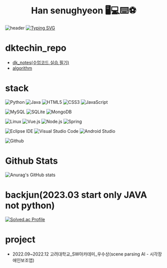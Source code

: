 # <div align="center">Han senughyeon 🖥️💻⌨️⚽ <div>
![header](https://capsule-render.vercel.app/api?type=Rounded&color=FFCC00&height=120&section=header&text=dk_Loopy&fontSize=80)
[![Typing SVG](https://readme-typing-svg.demolab.com?font=Delicious+Handrawn&size=30&duration=3000&pause=1000&color=4E98F7B6&center=true&vCenter=true&multiline=true&repeat=true&width=800&height=120&lines=Don't+worry+if+it+doesn't+work+right+;IF+everything+did%2C+you'd+be+out+of+a+job)](https://git.io/typing-svg)
# dktechin_repo
- [dk_notes(수업코드,실습,필기)](https://github.com/hanseunghyeon1/dk_notes)
- [algorithm](https://github.com/hanseunghyeon1/algorithm)
  
# stack
![Python](https://img.shields.io/badge/Python-3776AB.svg?&style=for-the-badge&logo=Python&logoColor=white)
![Java](https://img.shields.io/badge/Java-007396.svg?&style=for-the-badge&logo=OpenJDK&logoColor=white)
![HTML5](https://img.shields.io/badge/HTML5-E34F26.svg?&style=for-the-badge&logo=HTML5&logoColor=white)
![CSS3](https://img.shields.io/badge/CSS3-1572B6.svg?&style=for-the-badge&logo=CSS3&logoColor=white)
![JavaScript](https://img.shields.io/badge/JavaScript-F7DF1E.svg?&style=for-the-badge&logo=JavaScript&logoColor=white)

![MySQL](https://img.shields.io/badge/MySQL-4479A1.svg?&style=for-the-badge&logo=MySQL&logoColor=white)
![SQLite](https://img.shields.io/badge/SQLite-003B57.svg?&style=for-the-badge&logo=SQLite&logoColor=white)
![MongoDB](https://img.shields.io/badge/MongoDB-47A248.svg?&style=for-the-badge&logo=MongoDB&logoColor=white)
  
![Linux](https://img.shields.io/badge/Linux-FCC624.svg?&style=for-the-badge&logo=Linux&logoColor=white)
![Vue.js](https://img.shields.io/badge/Vue.js-4FC08D.svg?&style=for-the-badge&logo=Vue.js&logoColor=white)
![Node.js](https://img.shields.io/badge/Node.js-339933.svg?&style=for-the-badge&logo=Node.js&logoColor=white)
![Spring](https://img.shields.io/badge/Spring-6DB33F.svg?&style=for-the-badge&logo=Spring&logoColor=white)

![Eclipse IDE](https://img.shields.io/badge/Eclipse%20IDE-2C2255.svg?&style=for-the-badge&logo=Eclipse%20IDE&logoColor=white)
![Visual Studio Code](https://img.shields.io/badge/Visual%20Studio%20Code-007ACC.svg?&style=for-the-badge&logo=Visual%20Studio%20Code&logoColor=white)
![Android Studio](https://img.shields.io/badge/Android%20Studio-3DDC84.svg?&style=for-the-badge&logo=Android%20Studio&logoColor=white)
  
![Github](https://img.shields.io/badge/gitHub-181717.svg?&style=for-the-badge&logo=GitHub&logoColor=white)

# Github Stats 
![Anurag's GitHub stats](https://github-readme-stats.vercel.app/api?username=hanseunghyeon1&show_icons=true&theme=radical)
  
# backjun(2023.03 start only JAVA not python)
[![Solved.ac Profile](http://mazassumnida.wtf/api/v2/generate_badge?boj=tmdgus9580)](https://solved.ac/tmdgus9580/)
  
# project  
  - 2022.09~2022.12 고려대학교_SW아카데미_우수상(scene parsing AI - 시각장애인보조앱)


